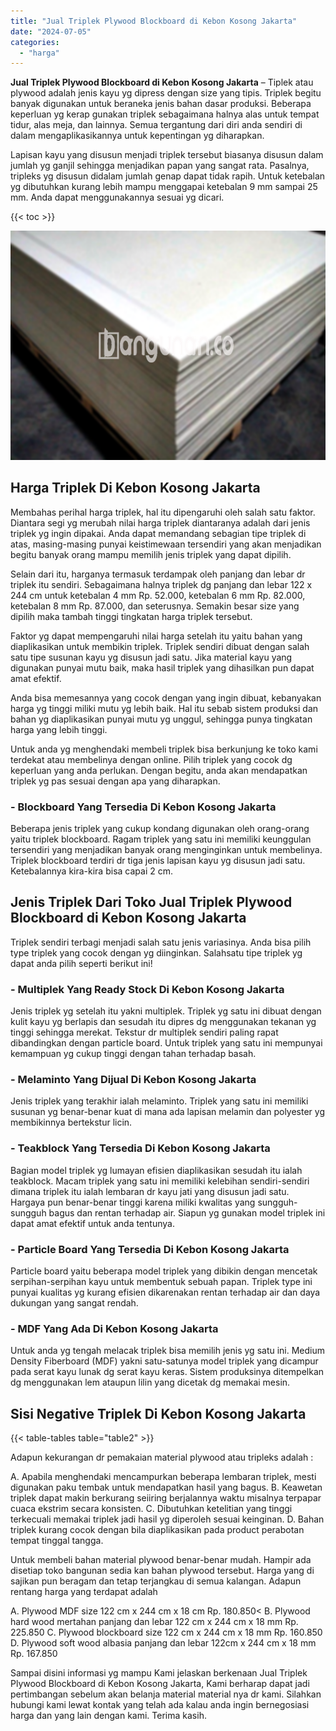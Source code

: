 ```yaml
---
title: "Jual Triplek Plywood Blockboard di Kebon Kosong Jakarta"
date: "2024-07-05"
categories: 
  - "harga"
---
```


**Jual Triplek Plywood Blockboard di Kebon Kosong Jakarta** – Tiplek atau plywood adalah jenis kayu yg dipress dengan size yang tipis. Triplek begitu banyak digunakan untuk beraneka jenis bahan dasar produksi. Beberapa keperluan yg kerap gunakan triplek sebagaimana halnya alas untuk tempat tidur, alas meja, dan lainnya. Semua tergantung dari diri anda sendiri di dalam mengaplikasikannya untuk kepentingan yg diharapkan.

Lapisan kayu yang disusun menjadi triplek tersebut biasanya disusun dalam jumlah yg ganjil sehingga menjadikan papan yang sangat rata. Pasalnya, tripleks yg disusun didalam jumlah genap dapat tidak rapih. Untuk ketebalan yg dibutuhkan kurang lebih mampu menggapai ketebalan 9 mm sampai 25 mm. Anda dapat menggunakannya sesuai yg dicari.

{{< toc >}}

![Jual Triplek Plywood Blockboard di Kebon Kosong Jakarta](/images/jual-triplek-murah-01.png)

## Harga Triplek Di Kebon Kosong Jakarta

Membahas perihal harga triplek, hal itu dipengaruhi oleh salah satu faktor. Diantara segi yg merubah nilai harga triplek diantaranya adalah dari jenis triplek yg ingin dipakai. Anda dapat memandang sebagian tipe triplek di atas, masing-masing punyai keistimewaan tersendiri yang akan menjadikan begitu banyak orang mampu memilih jenis triplek yang dapat dipilih.

Selain dari itu, harganya termasuk terdampak oleh panjang dan lebar dr triplek itu sendiri. Sebagaimana halnya triplek dg panjang dan lebar 122 x 244 cm untuk ketebalan 4 mm Rp. 52.000, ketebalan 6 mm Rp. 82.000, ketebalan 8 mm Rp. 87.000, dan seterusnya. Semakin besar size yang dipilih maka tambah tinggi tingkatan harga triplek tersebut.

Faktor yg dapat mempengaruhi nilai harga setelah itu yaitu bahan yang diaplikasikan untuk membikin triplek. Triplek sendiri dibuat dengan salah satu tipe susunan kayu yg disusun jadi satu. Jika material kayu yang digunakan punyai mutu baik, maka hasil triplek yang dihasilkan pun dapat amat efektif.

Anda bisa memesannya yang cocok dengan yang ingin dibuat, kebanyakan harga yg tinggi miliki mutu yg lebih baik. Hal itu sebab sistem produksi dan bahan yg diaplikasikan punyai mutu yg unggul, sehingga punya tingkatan harga yang lebih tinggi.

Untuk anda yg menghendaki membeli triplek bisa berkunjung ke toko kami terdekat atau membelinya dengan online. Pilih triplek yang cocok dg keperluan yang anda perlukan. Dengan begitu, anda akan mendapatkan triplek yg pas sesuai dengan apa yang diharapkan.

### \- Blockboard Yang Tersedia Di Kebon Kosong Jakarta

Beberapa jenis triplek yang cukup kondang digunakan oleh orang-orang yaitu triplek blockboard. Ragam triplek yang satu ini memiliki keunggulan tersendiri yang menjadikan banyak orang menginginkan untuk membelinya. Triplek blockboard terdiri dr tiga jenis lapisan kayu yg disusun jadi satu. Ketebalannya kira-kira bisa capai 2 cm.

## Jenis Triplek Dari Toko Jual Triplek Plywood Blockboard di Kebon Kosong Jakarta

Triplek sendiri terbagi menjadi salah satu jenis variasinya. Anda bisa pilih type triplek yang cocok dengan yg diinginkan. Salahsatu tipe triplek yg dapat anda pilih seperti berikut ini!

### \- Multiplek Yang Ready Stock Di Kebon Kosong Jakarta

Jenis triplek yg setelah itu yakni multiplek. Triplek yg satu ini dibuat dengan kulit kayu yg berlapis dan sesudah itu dipres dg menggunakan tekanan yg tinggi sehingga merekat. Tekstur dr multiplek sendiri paling rapat dibandingkan dengan particle board. Untuk triplek yang satu ini mempunyai kemampuan yg cukup tinggi dengan tahan terhadap basah.

### \- Melaminto Yang Dijual Di Kebon Kosong Jakarta

Jenis triplek yang terakhir ialah melaminto. Triplek yang satu ini memiliki susunan yg benar-benar kuat di mana ada lapisan melamin dan polyester yg membikinnya bertekstur licin.

### \- Teakblock Yang Tersedia Di Kebon Kosong Jakarta

Bagian model triplek yg lumayan efisien diaplikasikan sesudah itu ialah teakblock. Macam triplek yang satu ini memiliki kelebihan sendiri-sendiri dimana triplek itu ialah lembaran dr kayu jati yang disusun jadi satu. Hargaya pun benar-benar tinggi karena miliki kwalitas yang sungguh-sungguh bagus dan rentan terhadap air. Siapun yg gunakan model triplek ini dapat amat efektif untuk anda tentunya.

### \- Particle Board Yang Tersedia Di Kebon Kosong Jakarta

Particle board yaitu beberapa model triplek yang dibikin dengan mencetak serpihan-serpihan kayu untuk membentuk sebuah papan. Triplek type ini punyai kualitas yg kurang efisien dikarenakan rentan terhadap air dan daya dukungan yang sangat rendah.

### \- MDF Yang Ada Di Kebon Kosong Jakarta

Untuk anda yg tengah melacak triplek bisa memilih jenis yg satu ini. Medium Density Fiberboard (MDF) yakni satu-satunya model triplek yang dicampur pada serat kayu lunak dg serat kayu keras. Sistem produksinya ditempelkan dg menggunakan lem ataupun lilin yang dicetak dg memakai mesin.

## Sisi Negative Triplek Di Kebon Kosong Jakarta

{{< table-tables table="table2" >}}

Adapun kekurangan dr pemakaian material plywood atau tripleks adalah :

A. Apabila menghendaki mencampurkan beberapa lembaran triplek, mesti digunakan paku tembak untuk mendapatkan hasil yang bagus. B. Keawetan triplek dapat makin berkurang seiiring berjalannya waktu misalnya terpapar cuaca ekstrim secara konsisten. C. Dibutuhkan ketelitian yang tinggi terkecuali memakai triplek jadi hasil yg diperoleh sesuai keinginan. D. Bahan triplek kurang cocok dengan bila diaplikasikan pada product perabotan tempat tinggal tangga.

Untuk membeli bahan material plywood benar-benar mudah. Hampir ada disetiap toko bangunan sedia kan bahan plywood tersebut. Harga yang di sajikan pun beragam dan tetap terjangkau di semua kalangan. Adapun rentang harga yang terdapat adalah

A. Plywood MDF size 122 cm x 244 cm x 18 cm Rp. 180.850< B. Plywood hard wood mertahan panjang dan lebar 122 cm x 244 cm x 18 mm Rp. 225.850 C. Plywood blockboard size 122 cm x 244 cm x 18 mm Rp. 160.850 D. Plywood soft wood albasia panjang dan lebar 122cm x 244 cm x 18 mm Rp. 167.850

Sampai disini informasi yg mampu Kami jelaskan berkenaan Jual Triplek Plywood Blockboard di Kebon Kosong Jakarta, Kami berharap dapat jadi pertimbangan sebelum akan belanja material material nya dr kami. Silahkan hubungi kami lewat kontak yang telah ada kalau anda ingin bernegosiasi harga dan yang lain dengan kami. Terima kasih.
